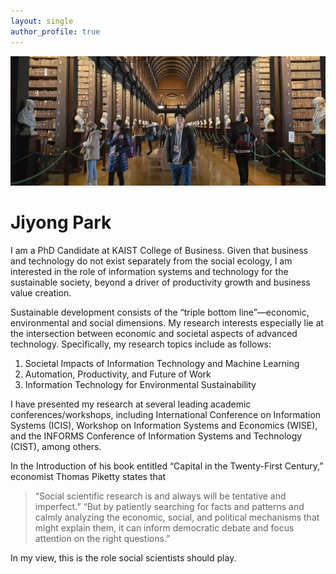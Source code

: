 ```yaml
---
layout: single
author_profile: true
---
```


![](/assets/images/home-photo.jpg)

# Jiyong Park 


I am a PhD Candidate at KAIST College of Business. Given that business and technology do not exist separately from the social ecology, I am interested in the role of information systems and technology for the sustainable society, beyond a driver of productivity growth and business value creation. 

Sustainable development consists of the “triple bottom line”—economic, environmental and social dimensions. My research interests especially lie at the intersection between economic and societal aspects of advanced technology. Specifically, my research topics include as follows:
1. Societal Impacts of Information Technology and Machine Learning
2. Automation, Productivity, and Future of Work
3. Information Technology for Environmental Sustainability

I have presented my research at several leading academic conferences/workshops, including International Conference on Information Systems (ICIS), Workshop on Information Systems and Economics (WISE), and the INFORMS Conference of Information Systems and Technology (CIST), among others.

In the Introduction of his book entitled “Capital in the Twenty-First Century,” economist Thomas Piketty states that
> “Social scientific research is and always will be tentative and imperfect.”
> “But by patiently searching for facts and patterns and calmly analyzing the economic, social, and political mechanisms that might explain them, it can inform democratic debate and focus attention on the right questions.” 

In my view, this is the role social scientists should play.